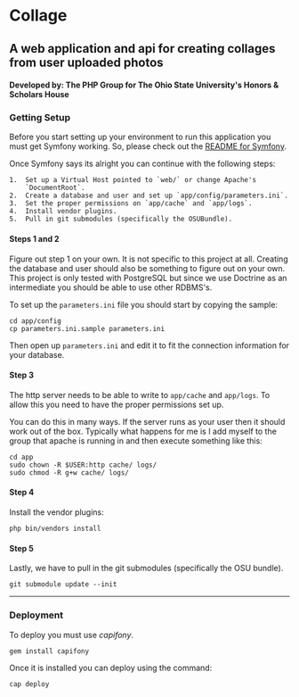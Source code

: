 # Collage
## A web application and api for creating collages from user uploaded photos
#### Developed by: The PHP Group for The Ohio State University's Honors & Scholars House

### Getting Setup

Before you start setting up your environment to run this application you must
get Symfony working.  So, please check out the [README for Symfony](https://github.com/OSU-Android-PHP-Group/Collage-Web/blob/master/SYMFONY-README.md).

Once Symfony says its alright you can continue with the following steps:

    1.  Set up a Virtual Host pointed to `web/` or change Apache's
        `DocumentRoot`.
    2.  Create a database and user and set up `app/config/parameters.ini`.
    3.  Set the proper permissions on `app/cache` and `app/logs`.
    4.  Install vendor plugins.
    5.  Pull in git submodules (specifically the OSUBundle).

#### Steps 1 and 2

Figure out step 1 on your own. It is not specific to this project at all.
Creating the database and user should also be something to figure out on your
own. This project is only tested with PostgreSQL but since we use Doctrine as an
intermediate you should be able to use other RDBMS's.

To set up the `parameters.ini` file you should start by copying the sample:

    cd app/config
    cp parameters.ini.sample parameters.ini

Then open up `parameters.ini` and edit it to fit the connection information for
your database.

#### Step 3

The http server needs to be able to write to `app/cache` and `app/logs`.  To
allow this you need to have the proper permissions set up.

You can do this in many ways. If the server runs as your user then it should
work out of the box.  Typically what happens for me is I add myself to the group
that apache is running in and then execute something like this:

    cd app
    sudo chown -R $USER:http cache/ logs/
    sudo chmod -R g+w cache/ logs/

#### Step 4

Install the vendor plugins:

    php bin/vendors install

#### Step 5

Lastly, we have to pull in the git submodules (specifically the OSU bundle).

    git submodule update --init

---

### Deployment

To deploy you must use *capifony*.

    gem install capifony

Once it is installed you can deploy using the command:

    cap deploy
